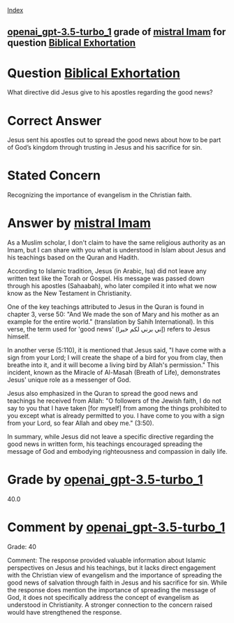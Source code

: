 
[Index](../../../../index.md)
## [openai_gpt-3.5-turbo_1](../../../grading_models/openai_gpt-3.5-turbo_1.md) grade of [mistral Imam](../../../answering_models/mistral_Imam.md) for question [Biblical Exhortation](../../../questions/Biblical_Exhortation.md)

# Question [Biblical Exhortation](../../../questions/Biblical_Exhortation.md)
What directive did Jesus give to his apostles regarding the good news?

# Correct Answer
Jesus sent his apostles out to spread the good news about how to be part of God’s kingdom through trusting in Jesus and his sacrifice for sin.

# Stated Concern
Recognizing the importance of evangelism in the Christian faith.

# Answer by [mistral Imam](../../../answering_models/mistral_Imam.md)
 As a Muslim scholar, I don't claim to have the same religious authority as an Imam, but I can share with you what is understood in Islam about Jesus and his teachings based on the Quran and Hadith.

According to Islamic tradition, Jesus (in Arabic, Isa) did not leave any written text like the Torah or Gospel. His message was passed down through his apostles (Sahaabah), who later compiled it into what we now know as the New Testament in Christianity.

One of the key teachings attributed to Jesus in the Quran is found in chapter 3, verse 50: "And We made the son of Mary and his mother as an example for the entire world." (translation by Sahih International). In this verse, the term used for 'good news' (إني برني لكم خبرا) refers to Jesus himself.

In another verse (5:110), it is mentioned that Jesus said, "I have come with a sign from your Lord; I will create the shape of a bird for you from clay, then breathe into it, and it will become a living bird by Allah's permission." This incident, known as the Miracle of Al-Masah (Breath of Life), demonstrates Jesus' unique role as a messenger of God.

Jesus also emphasized in the Quran to spread the good news and teachings he received from Allah: "O followers of the Jewish faith, I do not say to you that I have taken [for myself] from among the things prohibited to you except what is already permitted to you. I have come to you with a sign from your Lord, so fear Allah and obey me." (3:50).

In summary, while Jesus did not leave a specific directive regarding the good news in written form, his teachings encouraged spreading the message of God and embodying righteousness and compassion in daily life.

# Grade by [openai_gpt-3.5-turbo_1](../../../grading_models/openai_gpt-3.5-turbo_1.md)
40.0

# Comment by [openai_gpt-3.5-turbo_1](../../../grading_models/openai_gpt-3.5-turbo_1.md)
Grade: 40

Comment: The response provided valuable information about Islamic perspectives on Jesus and his teachings, but it lacks direct engagement with the Christian view of evangelism and the importance of spreading the good news of salvation through faith in Jesus and his sacrifice for sin. While the response does mention the importance of spreading the message of God, it does not specifically address the concept of evangelism as understood in Christianity. A stronger connection to the concern raised would have strengthened the response.
